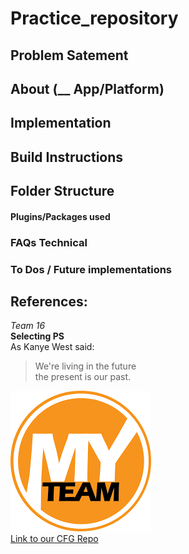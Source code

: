 # Practice_repository

## Problem Satement

## About (__ App/Platform)

## Implementation

## Build Instructions

## Folder Structure

#### Plugins/Packages used

### FAQs Technical

### To Dos / Future implementations
## References: 

*Team 16* <br/>
**Selecting PS**<br/>
As Kanye West said:
>We're living in the future<br/>
>the present is our past.<br/>

![Team Logo](/try.png)<br/>
[Link to our CFG Repo](https://github.com/CFGIndia20/team-16)
